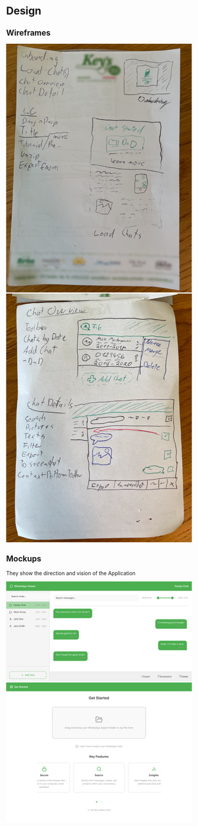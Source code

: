 # Design

## Wireframes

![Wireframe 1](Wireframe%201.png)
![Wireframe 2](Wireframe%202.png)

## Mockups

They show the direction and vision of the Application

![Mockup Chat Interface](Mockup%20Chat%20Interface.png)
![Mockup Onboarding Screen](Mockup%20Onboarding%20Screen.png)